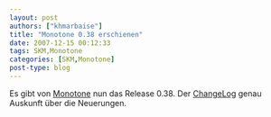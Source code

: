 ```yaml
---
layout: post
authors: ["khmarbaise"]
title: "Monotone 0.38 erschienen"
date: 2007-12-15 00:12:33
tags: SKM,Monotone
categories: [SKM,Monotone]
post-type: blog
---
```

Es gibt von <a href="http://monotone.ca/"  title="Monotone">Monotone</a> nun das Release 0.38. Der <a href="http://monotone.ca/NEWS"  title="ChangeLog">ChangeLog</a> genau Auskunft über die Neuerungen.
